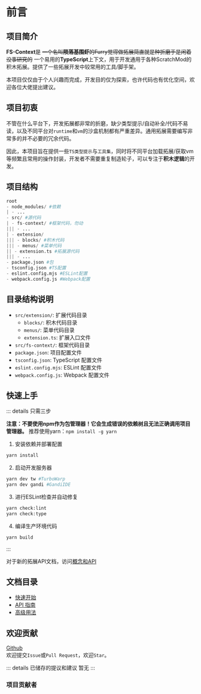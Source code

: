 # 前言

## 项目简介

**FS-Context**是 ~~一个名叫**陨落基围虾**的Furry觉得做拓展简直就是种折磨于是闲着没事研究的~~ 一个易用的**TypeScript**上下文，用于开发通用于各种ScratchMod的积木拓展。提供了一些拓展开发中较常用的工具/脚手架。

本项目仅仅由于个人兴趣而完成，开发目的仅为探索，也许代码也有优化空间，欢迎各位大佬提出建议。

## 项目初衷

不管在什么平台下，开发拓展都非常的折磨，缺少类型提示/自动补全/代码不易读，以及不同平台对`runtime`和`vm`的沙盒机制都有严重差异。通用拓展需要编写非常多的并不必要的冗余代码。

因此，本项目旨在提供一些`TS类型提示`与`工具集`，同时将不同平台加载拓展/获取vm等频繁且常用的操作封装，开发者不需要重复制造轮子，可以专注于**积木逻辑**的开发。

## 项目结构

```python
root
- node_modules/ #依赖
| - ...
- src/ #源代码
| - fs-context/ #框架代码，勿动
||| - ...
| - extension/
||| - blocks/ #积木代码
||| - menus/ #菜单代码
|| - extension.ts #拓展源代码
||| - ...
- package.json #包
- tsconfig.json #TS配置
- eslint.config.mjs #ESLint配置
- webpack.config.js #Webpack配置
```

## 目录结构说明

- `src/extension/`: 扩展代码目录
  - `blocks/`: 积木代码目录
  - `menus/`: 菜单代码目录
  - `extension.ts`: 扩展入口文件
- `src/fs-context/`: 框架代码目录
- `package.json`: 项目配置文件
- `tsconfig.json`: TypeScript 配置文件
- `eslint.config.mjs`: ESLint 配置文件
- `webpack.config.js`: Webpack 配置文件

## 快速上手

::: details 只需三步

**注意：不要使用npm作为包管理器！它会生成错误的依赖树且无法正确调用项目管理器。**
推荐使用yarn：`npm install -g yarn`

1. 安装依赖并部署配置

```bash
yarn install
```

2. 启动开发服务器

```bash
yarn dev tw #TurboWarp
yarn dev gandi #GandiIDE
```

3. 进行ESLint检查并自动修复

```bash
yarn check:lint
yarn check:type
```

4. 编译生产环境代码

```bash
yarn build
```

:::

对于新的拓展API文档，访问[概念和API](./guide)

## 文档目录

- [快速开始](./guide/readme.md)
- [API 指南](./guide/api.md)
- [高级用法](./guide/advanced.md)

## 欢迎贡献

[Github](https://github.com/Rundll86/fs-context)  
欢迎提交`Issue`或`Pull Request`，欢迎`Star`。

::: details 已储存的提议和建议
暂无
:::

### 项目贡献者

<Collaborator user="fs" />
<Collaborator user="fr" />
<Collaborator user="ce" />
<Collaborator user="mbd" />
